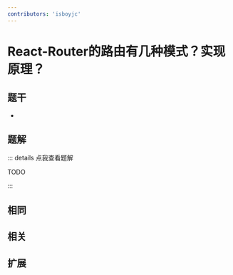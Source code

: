 ```yaml
---
contributors: 'isboyjc'
---
```


# React-Router的路由有几种模式？实现原理？


## 题干

- 



## 题解

::: details 点我查看题解

  TODO

:::



## 相同


## 相关


## 扩展

